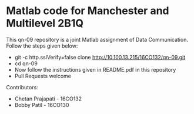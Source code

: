 # Matlab code for Manchester and Multilevel 2B1Q

This qn-09 repository is a joint Matlab assignment of Data Communication.
Follow the steps given below: 
- git -c http.sslVerify=false clone http://10.100.13.215/16CO132/qn-09.git 
- cd qn-09
- Now follow the instructions given in README.pdf in this repository
- Pull Requests welcome

Contributors:
- Chetan Prajapati - 16CO132
- Bobby Patil - 16CO130


